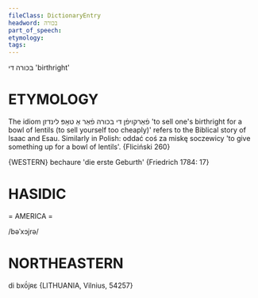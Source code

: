 ```yaml
---
fileClass: DictionaryEntry
headword: בכורה
part_of_speech: 
etymology: 
tags: 
---
```

בכורה
די
'birthright'

ETYMOLOGY
===========
The idiom פֿאַרקויפֿן די בכורה פֿאַר אַ טאָפּ לינדזן 'to sell one's birthright for a bowl of lentils (to sell yourself too cheaply)' refers to the Biblical story of Isaac and Esau. Similarly in Polish: oddać coś za miskę soczewicy 'to give something up for a bowl of lentils'.
{Fliciński 260}

{WESTERN}
bechaure 'die erste Geburth' {Friedrich 1784: 17}

HASIDIC
=======
= AMERICA = 

/bəˈxɔjrə/

NORTHEASTERN
==============

di bxö́jʀɛ {LITHUANIA, Vilnius, 54257}